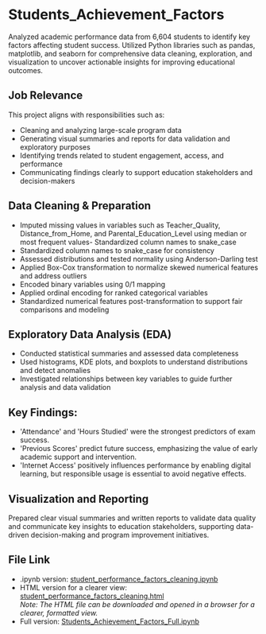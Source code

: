 # Students_Achievement_Factors
Analyzed academic performance data from 6,604 students to identify key factors affecting student success. Utilized Python libraries such as pandas, matplotlib, and seaborn for comprehensive data cleaning, exploration, and visualization to uncover actionable insights for improving educational outcomes.

## Job Relevance
This project aligns with responsibilities such as:
- Cleaning and analyzing large-scale program data
- Generating visual summaries and reports for data validation and exploratory purposes
- Identifying trends related to  student engagement, access, and performance
- Communicating findings clearly to support education stakeholders and decision-makers

## Data Cleaning & Preparation

- Imputed missing values in variables such as Teacher_Quality, Distance_from_Home, and Parental_Education_Level using median or most frequent values- Standardized column names to snake_case
- Standardized column names to snake_case for consistency
- Assessed distributions and tested normality using Anderson-Darling test
- Applied Box-Cox transformation to normalize skewed numerical features and address outliers
- Encoded binary variables using 0/1 mapping
- Applied ordinal encoding for ranked categorical variables
- Standardized numerical features post-transformation to support fair comparisons and modeling

## Exploratory Data Analysis (EDA)

- Conducted statistical summaries and assessed data completeness
- Used histograms, KDE plots, and boxplots to understand distributions and detect anomalies
- Investigated relationships between key variables to guide further analysis and data validation

##  Key Findings:
- 'Attendance' and 'Hours Studied' were the strongest predictors of exam success.
- 'Previous Scores' predict future success, emphasizing the value of early academic support and intervention.
- 'Internet Access' positively influences performance by enabling digital learning, but responsible usage is essential to avoid negative effects.

## Visualization and Reporting
Prepared clear visual summaries and written reports to validate data quality and communicate key insights to education stakeholders, supporting data-driven decision-making and program improvement initiatives.

## File Link
- .ipynb version: [student_performance_factors_cleaning.ipynb](./student_performance_factors_cleaning.ipynb)
- HTML version for a clearer view: [student_performance_factors_cleaning.html](./student_performance_factors_cleaning.html)  
*Note: The HTML file can be downloaded and opened in a browser for a clearer, formatted view.*
- Full version: [Students_Achievement_Factors_Full.ipynb](./Students_Achievement_Factors_Full.ipynb)


